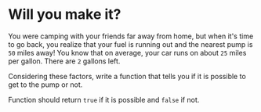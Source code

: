 # Will you make it?

You were camping with your friends far away from home, but when it's time to go
back, you realize that your fuel is running out and the nearest pump is `50`
miles away! You know that on average, your car runs on about `25` miles per
gallon. There are `2` gallons left.

Considering these factors, write a function that tells you if it is possible to
get to the pump or not.

Function should return `true` if it is possible and `false` if not.
